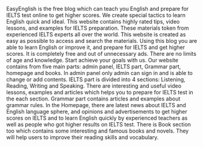 EasyEnglish is the free blog which can teach you English and prepare for IELTS test online to get higher scores. We create special tactics to learn English quick and ideal. This website contains highly rated tips, video lessons, and examples for IELTS preparation. These materials token from experienced IELTS experts all over the world.
This website is created as easy as possible to access and search the materials. Using this blog you are able to learn English or improve it, and prepare for IELTS and get higher scores. It is completely free and out of unnecessary ads. There are no limits of age and knowledge. Start achieve your goals with us. 
Our website contains from five main parts: admin panel, IELTS part, Grammar part, homepage and books.
In admin panel only admin can sign in and is able to change or add contents. 
IELTS part is divided into 4 sections: Listening, Reading, Writing and Speaking. There are interesting and useful video lessons, examples and articles which helps you to prepare for IELTS test in the each section. 
Grammar part contains articles and examples about grammar rules.
In the Homepage, there are latest news about IELTS and English language sphere, and opinions and advertisements to get higher scores on IELTS and to learn English quickly by experienced teachers as well as people who got higher results on IELTS test. 
There is Book section too which contains some interesting and famous books and novels. They will help users to improve their reading skills and vocabulary.

